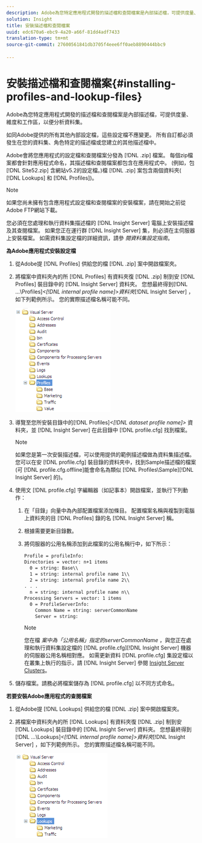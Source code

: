 ```yaml
---
description: Adobe為您特定應用程式開發的描述檔和查閱檔案是內部描述檔，可提供度量、維度和工作區，以便分析資料集。
solution: Insight
title: 安裝描述檔和查閱檔案
uuid: edc670a6-ebc9-4a20-a66f-81dd4adf7433
translation-type: tm+mt
source-git-commit: 27600561841db3705f4eee6ff0aeb8890444bbc9

---
```



# 安裝描述檔和查閱檔案{#installing-profiles-and-lookup-files}

Adobe為您特定應用程式開發的描述檔和查閱檔案是內部描述檔，可提供度量、維度和工作區，以便分析資料集。

如同Adobe提供的所有其他內部設定檔，這些設定檔不應變更。 所有自訂都必須發生在您的資料集、角色特定的描述檔或您建立的其他描述檔中。

Adobe會將您應用程式的設定檔和查閱檔案分發為 [!DNL .zip] 檔案。 每個zip檔案都會針對應用程式命名，其描述檔和查閱檔案都包含在應用程式中。 (例如，包 [!DNL Site52.zip] 含網站v5.2的設定檔。)檔 [!DNL .zip] 案包含兩個資料夾( [!DNL Lookups] 和 [!DNL Profiles])。

>[!NOTE]
>
>如果您尚未擁有包含應用程式設定檔和查閱檔案的安裝檔案，請在開始之前從Adobe FTP網站下載。

您必須在您處理和執行資料集描述檔的 [!DNL Insight Server] 電腦上安裝描述檔及其查閱檔案。 如果您正在運行群 [!DNL Insight Server] 集，則必須在主伺服器上安裝檔案。 如需資料集設定檔的詳細資訊，請參 *閱資料集設定指南*。

**為Adobe應用程式安裝設定檔**

1. 從Adobe提 [!DNL Profiles] 供給您的檔 [!DNL .zip] 案中開啟檔案夾。

1. 將檔案中資料夾內的所 [!DNL Profiles] 有資料夾復 [!DNL .zip] 制到安 [!DNL Profiles] 裝目錄中的 [!DNL Insight Server] 資料夾。 您想最終得到[!DNL ...\Profiles\]*&lt;[!DNL internal profile name]>資料夾*[!DNL Insight Server] ，如下列範例所示。 您的實際描述檔名稱可能不同。

   ![](assets/win_installprofiles.png)

1. 導覽至您所安裝目錄中的[!DNL Profiles\]*&lt;[!DNL dataset profile name]>* 資料夾，並 [!DNL Insight Server] 在此目錄中 [!DNL profile.cfg] 找到檔案。

   >[!NOTE]
   >
   >如果您是第一次安裝描述檔，可以使用提供的範例描述檔做為資料集描述檔。 您可以在安 [!DNL profile.cfg] 裝目錄的資料夾中，找到Sample描述檔的檔案(可 [!DNL profile.cfg.offline]能會命名為類似 [!DNL Profiles\Sample][!DNL Insight Server] 的)。

1. 使用文 [!DNL profile.cfg] 字編輯器（如記事本）開啟檔案，並執行下列動作：

   1. 在「目錄」向量中為內部配置檔案添加條目。 配置檔案名稱與複製到電腦上資料夾的目 [!DNL Profiles] 錄的名 [!DNL Insight Server] 稱。

   1. 根據需要更新目錄數。
   1. 將伺服器的公用名稱添加到此檔案的公用名稱行中，如下所示：

      ```
      Profile = profileInfo: 
      Directories = vector: n+1 items
        0 = string: Base\\
        1 = string: internal profile name 1\\
        2 = string: internal profile name 2\\
      . . .
        n = string: internal profile name n\\
      Processing Servers = vector: 1 items
        0 = ProfileServerInfo: 
          Common Name = string: serverCommonName
          Server = string: 
      ```

      >[!NOTE]
      >
      >您在檔 *案中為「公用名稱」指定的serverCommonName* ，與您正在處理和執行資料集設定檔的 [!DNL profile.cfg][!DNL Insight Server] 機器的伺服器公用名稱相對應。 如需更新資料 [!DNL profile.cfg] 集設定檔以在叢集上執行的指示，請 [!DNL Insight Server] 參閱 [Insight Server Clusters](../../../../home/c-inst-svr/c-install-ins-svr/c-ins-svr-clstrs/c-abt-ins-svr-clsters.md)。

1. 儲存檔案。請務必將檔案儲存為 [!DNL profile.cfg] 以不同方式命名。

**若要安裝Adobe應用程式的查閱檔案**

1. 從Adobe提 [!DNL Lookups] 供給您的檔 [!DNL .zip] 案中開啟檔案夾。

1. 將檔案中資料夾內的所 [!DNL Lookups] 有資料夾復 [!DNL .zip] 制到安 [!DNL Lookups] 裝目錄中的 [!DNL Insight Server] 資料夾。 您想最終得到[!DNL ...\Lookups\]*&lt;[!DNL internal profile name]>資料夾*[!DNL Insight Server] ，如下列範例所示。 您的實際描述檔名稱可能不同。

   ![](assets/win_installLookups.png)


